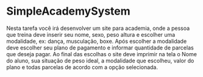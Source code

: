 # SimpleAcademySystem
Nesta tarefa você irá desenvolver um site para academia, onde a pessoa que treina deve inserir seu nome, sexo, peso altura e escolher uma modalidade, ex: dança, musculação, boxe.  Após escolher a modalidade deve escolher seu plano de pagamento e informar quantidade de parcelas que deseja pagar. Ao final das escolhas o site deve imprimir na tela o Nome do aluno, sua situação de peso ideal, a modalidade que escolheu, valor do plano e todas parcelas de acordo com a opção selecionada.        
